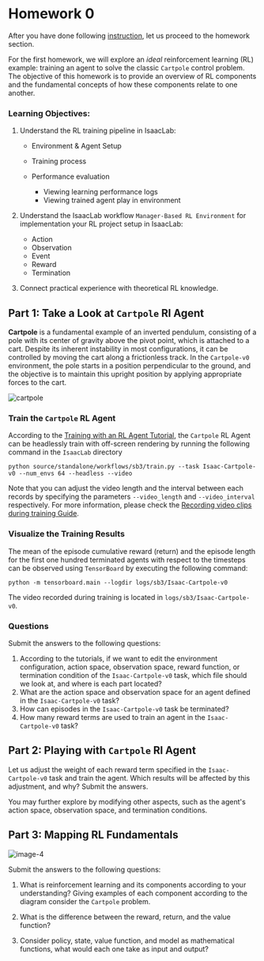 # Homework 0

After you have done following [instruction](https://github.com/S-Tuchapong/FRA503-Deep-Reinforcement-Learning-for-Robotics), let us proceed to the homework section.

For the first homework, we will explore an *ideal* reinforcement learning (RL) example: training an agent to solve the classic `Cartpole` control problem. The objective of this homework is to provide an overview of RL components and the fundamental concepts of how these components relate to one another.

### Learning Objectives:

1.  Understand the RL training pipeline in IsaacLab:

    - Environment & Agent Setup
    - Training process
    - Performance evaluation

        - Viewing learning performance logs
        - Viewing trained agent play in environment

2. Understand the IsaacLab workflow `Manager-Based RL Environment` for implementation your RL project setup in IsaacLab:

    - Action
    - Observation
    - Event
    - Reward
    - Termination

3. Connect practical experience with theoretical RL knowledge.


Part 1: Take a Look at `Cartpole` Rl Agent
---

**Cartpole** is a fundamental example of an inverted pendulum, consisting of a pole with its center of gravity above the pivot point, which is attached to a cart. Despite its inherent instability in most configurations, it can be controlled by moving the cart along a frictionless track. In the `Cartpole-v0` environment, the pole starts in a position perpendicular to the ground, and the objective is to maintain this upright position by applying appropriate forces to the cart.

![cartpole](https://github.com/user-attachments/assets/69bcf6ea-04c3-4bf1-ace1-a2b8c03ac8ff)

### Train the `Cartpole` RL Agent
According to the [Training with an RL Agent Tutorial](https://isaac-sim.github.io/IsaacLab/main/source/tutorials/03_envs/run_rl_training.html#training-with-an-rl-agent), the `Cartpole` RL Agent can be headlessly train with off-screen rendering by running the following command in the `IsaacLab` directory

    python source/standalone/workflows/sb3/train.py --task Isaac-Cartpole-v0 --num_envs 64 --headless --video

Note that you can adjust the video length and the interval between each records by specifying the parameters `--video_length` and `--video_interval` respectively. For more information, please check the [Recording video clips during training Guide](https://isaac-sim.github.io/IsaacLab/main/source/how-to/record_video.html).

### Visualize the Training Results
The mean of the episode cumulative reward (return) and the episode length for the first one hundred terminated agents with respect to the timesteps can be observed using `TensorBoard` by executing the following command:

    python -m tensorboard.main --logdir logs/sb3/Isaac-Cartpole-v0

The video recorded during training is located in `logs/sb3/Isaac-Cartpole-v0`.

### Questions

Submit the answers to the following questions:

1. According to the tutorials, if we want to edit the environment configuration, action space, observation space, reward function, or termination condition of the `Isaac-Cartpole-v0` task, which file should we look at, and where is each part located?
2. What are the action space and observation space for an agent defined in the `Isaac-Cartpole-v0` task?
3. How can episodes in the `Isaac-Cartpole-v0` task be terminated?
4. How many reward terms are used to train an agent in the `Isaac-Cartpole-v0` task?


Part 2: Playing with `Cartpole` Rl Agent
---
Let us adjust the weight of each reward term specified in the `Isaac-Cartpole-v0` task and train the agent. Which results will be affected by this adjustment, and why? Submit the answers.

You may further explore by modifying other aspects, such as the agent's action space, observation space, and termination conditions.

Part 3: Mapping RL Fundamentals
---

![image-4](https://github.com/user-attachments/assets/7ae8a960-6c0d-4593-a905-49e102132291)

Submit the answers to the following questions:

1. What is reinforcement learning and its components according to your understanding? Giving examples of each component according to the diagram consider the `Cartpole` problem.

2. What is the difference between the reward, return, and the value function?

3. Consider policy, state, value function, and model as mathematical functions, what would each one take as input and output? 




